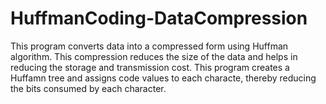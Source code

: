 # HuffmanCoding-DataCompression

This program converts data into a compressed form using Huffman algorithm. This compression reduces the size of the data and helps in reducing the storage and transmission cost. This program creates a Huffamn tree and assigns code values to each characte, thereby reducing the bits consumed by each character.
